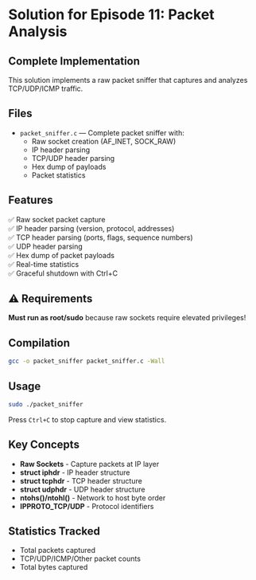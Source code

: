 # Solution for Episode 11: Packet Analysis

## Complete Implementation

This solution implements a raw packet sniffer that captures and analyzes TCP/UDP/ICMP traffic.

## Files

- `packet_sniffer.c` — Complete packet sniffer with:
  - Raw socket creation (AF_INET, SOCK_RAW)
  - IP header parsing
  - TCP/UDP header parsing
  - Hex dump of payloads
  - Packet statistics

## Features

✅ Raw socket packet capture  
✅ IP header parsing (version, protocol, addresses)  
✅ TCP header parsing (ports, flags, sequence numbers)  
✅ UDP header parsing  
✅ Hex dump of packet payloads  
✅ Real-time statistics  
✅ Graceful shutdown with Ctrl+C  

## ⚠️ Requirements

**Must run as root/sudo** because raw sockets require elevated privileges!

## Compilation

```bash
gcc -o packet_sniffer packet_sniffer.c -Wall
```

## Usage

```bash
sudo ./packet_sniffer
```

Press `Ctrl+C` to stop capture and view statistics.

## Key Concepts

- **Raw Sockets** - Capture packets at IP layer
- **struct iphdr** - IP header structure
- **struct tcphdr** - TCP header structure
- **struct udphdr** - UDP header structure
- **ntohs()/ntohl()** - Network to host byte order
- **IPPROTO_TCP/UDP** - Protocol identifiers

## Statistics Tracked

- Total packets captured
- TCP/UDP/ICMP/Other packet counts
- Total bytes captured

